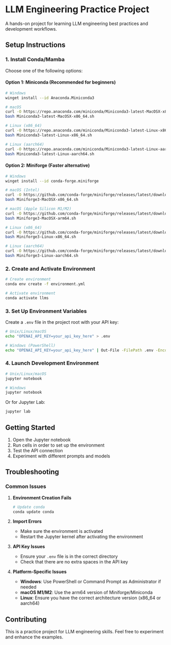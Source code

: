 # LLM Engineering Practice Project

A hands-on project for learning LLM engineering best practices and development workflows.

## Setup Instructions

### 1. Install Conda/Mamba

Choose one of the following options:

#### Option 1: Miniconda (Recommended for beginners)

```bash
# Windows
winget install --id Anaconda.Miniconda3

# macOS
curl -O https://repo.anaconda.com/miniconda/Miniconda3-latest-MacOSX-x86_64.sh
bash Miniconda3-latest-MacOSX-x86_64.sh

# Linux (x86_64)
curl -O https://repo.anaconda.com/miniconda/Miniconda3-latest-Linux-x86_64.sh
bash Miniconda3-latest-Linux-x86_64.sh

# Linux (aarch64)
curl -O https://repo.anaconda.com/miniconda/Miniconda3-latest-Linux-aarch64.sh
bash Miniconda3-latest-Linux-aarch64.sh
```

#### Option 2: Miniforge (Faster alternative)

```bash
# Windows
winget install --id conda-forge.miniforge

# macOS (Intel)
curl -O https://github.com/conda-forge/miniforge/releases/latest/download/Miniforge3-MacOSX-x86_64.sh
bash Miniforge3-MacOSX-x86_64.sh

# macOS (Apple Silicon M1/M2)
curl -O https://github.com/conda-forge/miniforge/releases/latest/download/Miniforge3-MacOSX-arm64.sh
bash Miniforge3-MacOSX-arm64.sh

# Linux (x86_64)
curl -O https://github.com/conda-forge/miniforge/releases/latest/download/Miniforge3-Linux-x86_64.sh
bash Miniforge3-Linux-x86_64.sh

# Linux (aarch64)
curl -O https://github.com/conda-forge/miniforge/releases/latest/download/Miniforge3-Linux-aarch64.sh
bash Miniforge3-Linux-aarch64.sh
```

### 2. Create and Activate Environment

```bash
# Create environment
conda env create -f environment.yml

# Activate environment
conda activate llms
```

### 3. Set Up Environment Variables

Create a `.env` file in the project root with your API key:

```bash
# Unix/Linux/macOS
echo "OPENAI_API_KEY=your_api_key_here" > .env

# Windows (PowerShell)
echo "OPENAI_API_KEY=your_api_key_here" | Out-File -FilePath .env -Encoding UTF8
```

### 4. Launch Development Environment

```bash
# Unix/Linux/macOS
jupyter notebook

# Windows
jupyter notebook
```

Or for Jupyter Lab:

```bash
jupyter lab
```

## Getting Started

1. Open the Jupyter notebook
2. Run cells in order to set up the environment
3. Test the API connection
4. Experiment with different prompts and models

## Troubleshooting

### Common Issues

1. **Environment Creation Fails**

   ```bash
   # Update conda
   conda update conda
   ```

2. **Import Errors**

   - Make sure the environment is activated
   - Restart the Jupyter kernel after activating the environment

3. **API Key Issues**

   - Ensure your `.env` file is in the correct directory
   - Check that there are no extra spaces in the API key

4. **Platform-Specific Issues**
   - **Windows**: Use PowerShell or Command Prompt as Administrator if needed
   - **macOS M1/M2**: Use the arm64 version of Miniforge/Miniconda
   - **Linux**: Ensure you have the correct architecture version (x86_64 or aarch64)

## Contributing

This is a practice project for LLM engineering skills. Feel free to experiment and enhance the examples.
